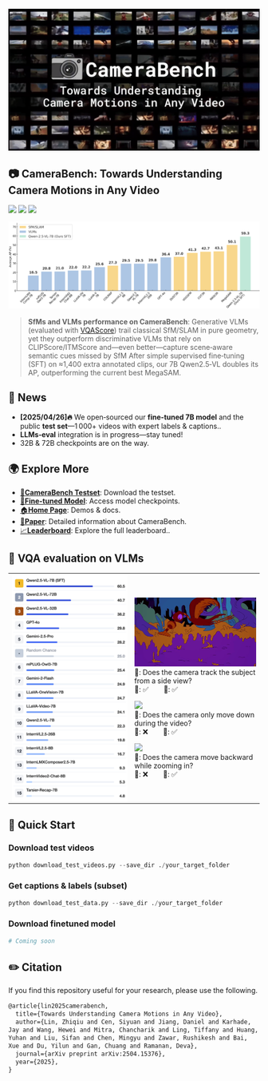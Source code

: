 <p align="center">
  <img src="https://github.com/sy77777en/CameraBench/blob/main/images/CameraBench.png" width="600">
</p>

## 📷 **CameraBench: Towards Understanding Camera Motions in Any Video**  

[![](https://img.shields.io/badge/arXiv-2504.15376-b31b1b.svg?logo=arxiv&logoColor=white)](https://arxiv.org/abs/2504.15376)
[![](https://img.shields.io/badge/%F0%9F%8F%A0%20_Homepage-4285F4?color=4285F4&logoColor=white)](https://linzhiqiu.github.io/papers/camerabench/)
[![](https://img.shields.io/badge/%F0%9F%A4%97%20_CameraBench_testset-FF9B00?color=FF9B00&logoColor=white)](https://huggingface.co/datasets/syCen/CameraBench)

![Demo GIF](./images/sfm_vs_vlm.jpg)
> **SfMs and VLMs performance on CameraBench**: Generative VLMs (evaluated with [VQAScore](https://linzhiqiu.github.io/papers/vqascore/)) trail classical SfM/SLAM in pure geometry, yet they outperform discriminative VLMs that rely on CLIPScore/ITMScore and—even better—capture scene‑aware semantic cues missed by SfM
> After simple supervised fine‑tuning (SFT) on ≈1,400 extra annotated clips, our 7B Qwen2.5‑VL doubles its AP, outperforming the current best MegaSAM.

## 📰 News
- **[2025/04/26]🔥** We open‑sourced our **fine‑tuned 7B model** and the public **test set**—1 000+ videos with expert labels & captions..
- **LLMs‑eval** integration is in progress—stay tuned!
- 32B & 72B checkpoints are on the way.

## 🌍 Explore More
- [🤗**CameraBench Testset**](https://huggingface.co/datasets/syCen/CameraBench): Download the testset.
- [🚀**Fine-tuned Model**](): Access model checkpoints.
- [🏠**Home Page**](https://linzhiqiu.github.io/papers/camerabench/): Demos & docs.
- [📖**Paper**](https://arxiv.org/abs/2504.15376): Detailed information about CameraBench.
- [📈**Leaderboard**](https://sy77777en.github.io/CameraBench/leaderboard/table.html): Explore the full leaderboard..


## 🔎 VQA evaluation on VLMs

<table>
  <tr>
    <td>
    <div style="display: flex; flex-direction: column; gap: 1em;">
      <img src="./images/VQA-Leaderboard.png" width="440">
     </div>
    </td>
    <td>
      <div style="display: flex; flex-direction: column; gap: 1em;">
        <div>        
          <img src="./images/8-1.gif" width="405"><br>
          🤔: Does the camera track the subject from a side view? <br>
          🤖: ✅  &nbsp;&nbsp;&nbsp;&nbsp;&nbsp;&nbsp; 🙋: ✅
        </div>
        <div>
          <img src="./images/8-2.gif" width="405"><br>
          🤔: Does the camera only move down during the video? <br>
          🤖: ❌  &nbsp;&nbsp;&nbsp;&nbsp;&nbsp;&nbsp; 🙋: ✅
        </div>
        <div>
          <img src="./images/8-3.gif" width="405"><br>
          🤔: Does the camera move backward while zooming in? <br>
          🤖: ❌  &nbsp;&nbsp;&nbsp;&nbsp;&nbsp;&nbsp; 🙋: ✅
        </div>
      </div>
    </td>
  </tr>
</table>

## 🚀 Quick Start

### Download test videos
```python
python download_test_videos.py --save_dir ./your_target_folder
```

### Get captions & labels (subset)
```python
python download_test_data.py --save_dir ./your_target_folder
```

### Download finetuned model
```python
# Coming soon
```

## ✏️ Citation

If you find this repository useful for your research, please use the following.
```
@article{lin2025camerabench,
  title={Towards Understanding Camera Motions in Any Video},
  author={Lin, Zhiqiu and Cen, Siyuan and Jiang, Daniel and Karhade, Jay and Wang, Hewei and Mitra, Chancharik and Ling, Tiffany and Huang, Yuhan and Liu, Sifan and Chen, Mingyu and Zawar, Rushikesh and Bai, Xue and Du, Yilun and Gan, Chuang and Ramanan, Deva},
  journal={arXiv preprint arXiv:2504.15376},
  year={2025},
}
```

